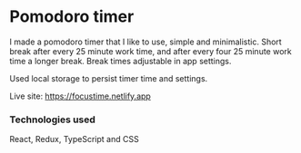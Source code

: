 # Pomodoro timer

I made a pomodoro timer that I like to use, simple and minimalistic.
Short break after every 25 minute work time, and after every four 25 minute work time a longer break.
Break times adjustable in app settings.

Used local storage to persist timer time and settings.

Live site: https://focustime.netlify.app

### Technologies used

React, Redux, TypeScript and CSS
